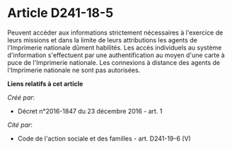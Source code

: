 # Article D241-18-5

Peuvent  accéder aux informations strictement nécessaires à l'exercice de leurs  missions et dans la limite de leurs
attributions les agents de  l'Imprimerie nationale dûment habilités. Les accès individuels au  système d'information
s'effectuent par une authentification au moyen  d'une carte à puce de l'Imprimerie nationale. Les connexions à distance  des
agents de l'Imprimerie nationale ne sont pas autorisées.

**Liens relatifs à cet article**

_Créé par_:

  - Décret n°2016-1847 du 23 décembre 2016 - art. 1

_Cité par_:

  - Code de l'action sociale et des familles - art. D241-19-6 (V)

